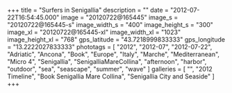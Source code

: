 +++
title = "Surfers in Senigallia"
description = ""
date = "2012-07-22T16:54:45.000"
image = "20120722@165445"
image_s = "20120722@165445-s"
image_width_s = "400"
image_height_s = "300"
image_xl = "20120722@165445-xl"
image_width_xl = "1023"
image_height_xl = "768"
gps_latitude = "43.7218999833333"
gps_longitude = "13.2222027833333"
phototags = [ "2012", "2012-07", "2012-07-22", "Adriatic", "Ancona", "Book", "Europe", "Italy", "Marche", "Mediterranean", "Micro 4", "Senigallia", "SenigalliaMareCollina", "afternoon", "harbor", "outdoor", "sea", "seascape", "summer", "wave" ]
galleries = [ "", "2012 Timeline", "Book Senigallia Mare Collina", "Senigallia City and Seaside" ]
+++
